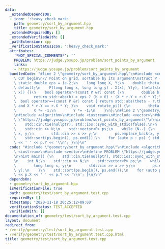 ```yaml
---
data:
  _extendedDependsOn:
  - icon: ':heavy_check_mark:'
    path: geometry/sort_by_argument.hpp
    title: geometry/sort_by_argument.hpp
  _extendedRequiredBy: []
  _extendedVerifiedWith: []
  _pathExtension: cpp
  _verificationStatusIcon: ':heavy_check_mark:'
  attributes:
    '*NOT_SPECIAL_COMMENTS*': ''
    PROBLEM: https://judge.yosupo.jp/problem/sort_points_by_argument
    links:
    - https://judge.yosupo.jp/problem/sort_points_by_argument
  bundledCode: "#line 2 \"geometry/sort_by_argument.hpp\"\n#include <cmath>\n\n//\
    \ CUT begin\n// Point on grid, sortable by its argument\nstruct P {\n    constexpr\
    \ static double eps = 1e-2;\n    long long X, Y;\n    double theta;\n    P() =\
    \ default;\n    P(long long x, long long y) : X(x), Y(y), theta(std::atan2(y,\
    \ x)) {}\n    bool operator<(const P &r) const {\n        double b = theta - r.theta;\n\
    \        return std::abs(b) > eps ? (b < 0) : (X * r.Y > r.X * Y);\n    }\n  \
    \  bool operator==(const P &r) const { return std::abs(theta - r.theta) < eps\
    \ and X * r.Y == r.X * Y; }\n    void rotate_pi() {\n        theta += M_PI;\n\
    \        X *= -1;\n        Y *= -1;\n    }\n};\n#line 2 \"geometry/test/sort_by_argument.test.cpp\"\
    \n#include <algorithm>\n#include <iostream>\n#include <vector>\n#define PROBLEM\
    \ \"https://judge.yosupo.jp/problem/sort_points_by_argument\"\n\nint main() {\n\
    \    std::cin.tie(nullptr), std::ios::sync_with_stdio(false);\n\n    int N;\n\
    \    std::cin >> N;\n    std::vector<P> ps;\n    while (N--) {\n        long long\
    \ x, y;\n        std::cin >> x >> y;\n        ps.emplace_back(x, y);\n    }\n\
    \    std::sort(ps.begin(), ps.end());\n    for (auto p : ps) { std::cout << p.X\
    \ << ' ' << p.Y << '\\n'; }\n}\n"
  code: "#include \"geometry/sort_by_argument.hpp\"\n#include <algorithm>\n#include\
    \ <iostream>\n#include <vector>\n#define PROBLEM \"https://judge.yosupo.jp/problem/sort_points_by_argument\"\
    \n\nint main() {\n    std::cin.tie(nullptr), std::ios::sync_with_stdio(false);\n\
    \n    int N;\n    std::cin >> N;\n    std::vector<P> ps;\n    while (N--) {\n\
    \        long long x, y;\n        std::cin >> x >> y;\n        ps.emplace_back(x,\
    \ y);\n    }\n    std::sort(ps.begin(), ps.end());\n    for (auto p : ps) { std::cout\
    \ << p.X << ' ' << p.Y << '\\n'; }\n}\n"
  dependsOn:
  - geometry/sort_by_argument.hpp
  isVerificationFile: true
  path: geometry/test/sort_by_argument.test.cpp
  requiredBy: []
  timestamp: '2020-11-18 20:25:12+09:00'
  verificationStatus: TEST_ACCEPTED
  verifiedWith: []
documentation_of: geometry/test/sort_by_argument.test.cpp
layout: document
redirect_from:
- /verify/geometry/test/sort_by_argument.test.cpp
- /verify/geometry/test/sort_by_argument.test.cpp.html
title: geometry/test/sort_by_argument.test.cpp
---
```

